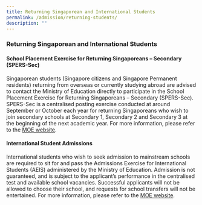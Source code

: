 ```yaml
---
title: Returning Singaporean and International Students
permalink: /admission/returning-students/
description: ""
---
```

### **Returning Singaporean and International Students**

#### **School Placement Exercise for Returning Singaporeans – Secondary (SPERS-Sec)**

Singaporean students (Singapore citizens and Singapore Permanent residents) returning from overseas or currently studying abroad are advised to contact the Ministry of Education directly to participate in the School Placement Exercise for Returning Singaporeans – Secondary (SPERS-Sec). SPERS-Sec is a centralised posting exercise conducted at around September or October each year for returning Singaporeans who wish to join secondary schools at Secondary 1, Secondary 2 and Secondary 3 at the beginning of the next academic year. For more information, please refer to the [MOE website](https://www.moe.gov.sg/returning-singaporeans/secondary/spers/results).

#### **International Student Admissions**

International students who wish to seek admission to mainstream schools are required to sit for and pass the Admissions Exercise for International Students (AEIS) administered by the Ministry of Education. Admission is not guaranteed, and is subject to the applicant’s performance in the centralised test and available school vacancies. Successful applicants will not be allowed to choose their school, and requests for school transfers will not be entertained. For more information, please refer to the [MOE website](https://www.moe.gov.sg/international-students).